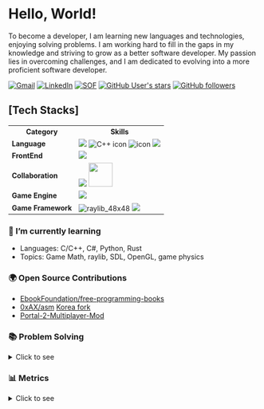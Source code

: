 # Hello, World!

To become a developer, I am learning new languages and technologies, enjoying solving problems. I am working hard to fill in the gaps in my knowledge and striving to grow as a better software developer. My passion lies in overcoming challenges, and I am dedicated to evolving into a more proficient software developer.

[![Gmail](https://img.shields.io/badge/Gmail-d14836?style=flat&logo=Gmail&logoColor=white&link=mailto:parkdev640@gmail.com)](mailto:parkdev640@gmail.com)
[![LinkedIn](https://img.shields.io/badge/LinkedIn-blue?style=flat&logo=Linkedin&logoColor=white&link=https://www.linkedin.com/in/%EC%A7%84%ED%98%95-%EB%B0%95-a6aa71296/)](https://www.linkedin.com/in/%EC%A7%84%ED%98%95-%EB%B0%95-a6aa71296/)
[![SOF](https://img.shields.io/badge/-Stackoverflow-FE7A16?style=flat&logo=stack-overflow&logoColor=white)](https://stackoverflow.com/users/20819691/maldron)
[![GitHub User's stars](https://img.shields.io/github/stars/maldron0309?color=fafa2f&logo=github)](#)
[![GitHub followers](https://img.shields.io/github/followers/maldron0309?logo=github)](#)

<h2>[Tech Stacks]</h2>
<table>
  <tr>
    <th>Category</th>
    <th>Skills</th>
  </tr>
  <tr>
    <td><strong>Language</strong></td>
    <td>
      <div style="display: flex; align-items: center;">
        <div>
          <img src="https://skillicons.dev/icons?i=c" />
          <img src="https://techstack-generator.vercel.app/cpp-icon.svg" alt="C++ icon" style="width: 80px; height: 50px; margin-right: 0px; margin-bottom: 0px;" />
          <img src="https://techstack-generator.vercel.app/csharp-icon.svg" alt="icon" style="width: 80px; height: 50px; margin-right: 0px; margin-bottom: 0px;" />
          <img src="https://skillicons.dev/icons?i=py,rust" />
        </div>
      </div>
    </td>
  </tr>
  <tr>
    <td><strong>FrontEnd</strong></td>
    <td><img src="https://skillicons.dev/icons?i=html,css,js,svelte" /></td>
  </tr>
  <tr>
    <td><strong>Collaboration</strong></td>
    <td>
      <img src="https://skillicons.dev/icons?i=git" />
      <img src="https://github.com/maldron0309/maldron0309/assets/103731019/8e749fcc-5a72-4c68-8ef0-793f149ceebb" width="48" height="48" />
    </td>
  </tr>
  <tr>
    <td><strong>Game Engine</strong></td>
    <td><img src="https://skillicons.dev/icons?i=unity,godot" /></td>
  </tr>
  <tr>
    <td><strong>Game Framework</strong></td>
    <td><img src="https://github.com/maldron0309/maldron0309/assets/103731019/ee9000ed-d3d0-4a07-b89b-be0d1a8514e8" alt="raylib_48x48" />
      <img src="https://skillicons.dev/icons?i=" />
    </td>
  </tr>
</table>

### 🌱 I’m currently learning
- Languages: C/C++, C#, Python, Rust
- Topics: Game Math, raylib, SDL, OpenGL, game physics


### 🌍 Open Source Contributions
- [EbookFoundation/free-programming-books](https://github.com/EbookFoundation/free-programming-books) 
- [0xAX/asm](https://github.com/0xAX/asm)   [Korea fork](https://github.com/maldron0309/asm/tree/korean)
- [Portal-2-Multiplayer-Mod](https://github.com/Portal-2-Multiplayer-Mod/Portal-2-Multiplayer-Mod)

### 📚 Problem Solving

<details>
<summary>Click to see</summary>

### CodeTree
[![codetree-maldron](https://banner.codetree.ai/v1/banner/maldron)](https://www.codetree.ai/profiles/maldron)

### Baek Joon
![Solved.ac Maldron](http://mazassumnida.wtf/api/v2/generate_badge?boj=maldron)   ![Maldron profile](http://mazandi.herokuapp.com/api?handle=maldron&theme=warm)
![Maldron](https://github-readme-solvedac.hyp3rflow.vercel.app/api/?handle=maldron)

### CodeForces
![CodeForces Stats](https://raw.githubusercontent.com/maldron0309/cf-stats/main/output/light_card.svg)
[![CodeForces Profile](https://cf.leed.at?id=Maldron)](https://codeforces.com/profile/{Maldron) 

### LeetCode
<img height="300px" src="https://leetcard.jacoblin.cool/maldron0309?theme=light&font=Karma&ext=heatmap" />

</details>

### 📊 Metrics
<details>
<summary>Click to see</summary>

<div align="center">
  
![Metrics](./github-metrics.svg)

</div>

</details>
